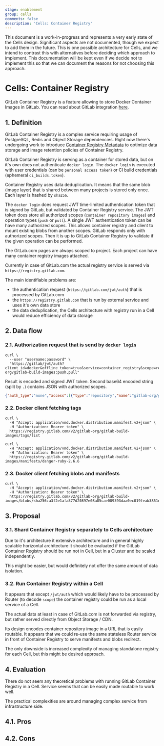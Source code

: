 ```yaml
---
stage: enablement
group: cells
comments: false
description: 'Cells: Container Registry'
---
```


This document is a work-in-progress and represents a very early state of the
Cells design. Significant aspects are not documented, though we expect to add
them in the future. This is one possible architecture for Cells, and we intend to
contrast this with alternatives before deciding which approach to implement.
This documentation will be kept even if we decide not to implement this so that
we can document the reasons for not choosing this approach.

# Cells: Container Registry

GitLab Container Registry is a feature allowing to store Docker Container Images
in GitLab. You can read about GitLab integration [here](../../../user/packages/container_registry/index.md).

## 1. Definition

GitLab Container Registry is a complex service requiring usage of PostgreSQL, Redis
and Object Storage dependencies. Right now there's undergoing work to introduce
[Container Registry Metadata](../container_registry_metadata_database/index.md)
to optimize data storage and image retention policies of Container Registry.

GitLab Container Registry is serving as a container for stored data,
but on it's own does not authenticate `docker login`. The `docker login`
is executed with user credentials (can be `personal access token`)
or CI build credentials (ephemeral `ci_builds.token`).

Container Registry uses data deduplication. It means that the same blob
(image layer) that is shared between many projects is stored only once.
Each layer is hashed by `sha256`.

The `docker login` does request JWT time-limited authentication token that
is signed by GitLab, but validated by Container Registry service. The JWT
token does store all authorized scopes (`container repository images`)
and operation types (`push` or `pull`). A single JWT authentication token
can be have many authorized scopes. This allows container registry and client
to mount existing blobs from another scopes. GitLab responds only with
authorized scopes. Then it is up to GitLab Container Registry to validate
if the given operation can be performed.

The GitLab.com pages are always scoped to project. Each project can have many
container registry images attached.

Currently in case of GitLab.com the actual registry service is served
via `https://registry.gitlab.com`.

The main identifiable problems are:

- the authentication request (`https://gitlab.com/jwt/auth`) that is processed by GitLab.com
- the `https://registry.gitlab.com` that is run by external service and uses it's own data store
- the data deduplication, the Cells architecture with registry run in a Cell would reduce
  efficiency of data storage

## 2. Data flow

### 2.1. Authorization request that is send by `docker login`

```shell
curl \
  --user "username:password" \
  "https://gitlab/jwt/auth?client_id=docker&offline_token=true&service=container_registry&scope=repository:gitlab-org/gitlab-build-images:push,pull"
```

Result is encoded and signed JWT token. Second base64 encoded string (split by `.`) contains JSON with authorized scopes.

```json
{"auth_type":"none","access":[{"type":"repository","name":"gitlab-org/gitlab-build-images","actions":["pull"]}],"jti":"61ca2459-091c-4496-a3cf-01bac51d4dc8","aud":"container_registry","iss":"omnibus-gitlab-issuer","iat":1669309469,"nbf":166}
```

### 2.2. Docker client fetching tags

```shell
curl \
  -H "Accept: application/vnd.docker.distribution.manifest.v2+json" \
  -H "Authorization: Bearer token" \
  https://registry.gitlab.com/v2/gitlab-org/gitlab-build-images/tags/list

curl \
  -H "Accept: application/vnd.docker.distribution.manifest.v2+json" \
  -H "Authorization: Bearer token" \
  https://registry.gitlab.com/v2/gitlab-org/gitlab-build-images/manifests/danger-ruby-2.6.6
```

### 2.3. Docker client fetching blobs and manifests

```shell
curl \
  -H "Accept: application/vnd.docker.distribution.manifest.v2+json" \
  -H "Authorization: Bearer token" \
  https://registry.gitlab.com/v2/gitlab-org/gitlab-build-images/blobs/sha256:a3f2e1afa377d20897e08a85cae089393daa0ec019feab3851d592248674b416
```

## 3. Proposal

### 3.1. Shard Container Registry separately to Cells architecture

Due to it's architecture it extensive architecture and in general highly scalable
horizontal architecture it should be evaluated if the GitLab Container Registry
should be run not in Cell, but in a Cluster and be scaled independently.

This might be easier, but would definitely not offer the same amount of data isolation.

### 3.2. Run Container Registry within a Cell

It appears that except `/jwt/auth` which would likely have to be processed by Router
(to decode `scope`) the container registry could be run as a local service of a Cell.

The actual data at least in case of GitLab.com is not forwarded via registry,
but rather served directly from Object Storage / CDN.

Its design encodes container repository image in a URL that is easily routable.
It appears that we could re-use the same stateless Router service in front of Container Registry
to serve manifests and blobs redirect.

The only downside is increased complexity of managing standalone registry for each Cell,
but this might be desired approach.

## 4. Evaluation

There do not seem any theoretical problems with running GitLab Container Registry in a Cell.
Service seems that can be easily made routable to work well.

The practical complexities are around managing complex service from infrastructure side.

## 4.1. Pros

## 4.2. Cons
